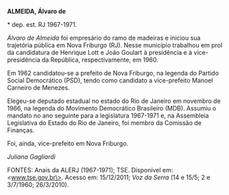 **ALMEIDA, Álvaro de**

\* dep. est. RJ 1967-1971.

*Álvaro de Almeida* foi empresário do ramo de madeiras e iniciou sua
trajetória pública em Nova Friburgo (RJ). Nesse município trabalhou em
prol da candidatura de Henrique Lott e João Goulart à presidência e à
vice-presidência da República, respectivamente, em 1960.

Em 1962 candidatou-se a prefeito de Nova Friburgo, na legenda do Partido
Social Democrático (PSD), tendo como candidato a vice-prefeito Manoel
Carneiro de Menezes.

Elegeu-se deputado estadual no estado do Rio de Janeiro em novembro de
1966, na legenda do Movimento Democrático Brasileiro (MDB). Assumiu o
mandato no ano seguinte para a legislatura 1967-1971 e, na Assembleia
Legislativa do Estado do Rio de Janeiro, foi membro da Comissão de
Finanças.

Foi, ainda, vice-prefeito em Nova Friburgo.

*Juliana Gagliardi*

FONTES: Anais da ALERJ (1967-1971); TSE. Disponível em:
\<www.tse.gov.br\>. Acesso em: 15/12/2011; *Voz da Serra* (14 e 15/5; 2
e 3/7/1960; 26/3/2010).
